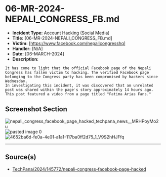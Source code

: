 # 06-MR-2024-NEPALI_CONGRESS_FB.md

- **Incident Type:** Account Hacking (Social Media)
- **Title:** [06-MR-2024-NEPALI_CONGRESS_FB.md]
- **Victim:** [https://www.facebook.com/nepalicongresshq]
- **Handler:** [N/A]
- **Date:** [06-MARCH-2024]
- **Description:**
```
It has come to light that the official Facebook page of the Nepali Congress has fallen victim to hacking. The verified Facebook page belonging to the Congress party has been compromised by hackers since Wednesday.
In investigating this incident, it was discovered that an unrelated post was shared within the page's story approximately 14 hours ago. This post featured a video from a page titled "Fatima Arias Fans."
```
## Screenshot Section
![nepali_congress_facebook_page_hacked_techpana_news__MRHPoyMo2u](https://github.com/Krimson-Squad/When_Nepal_was_h4ck3d/assets/111997815/c1a1bf21-e116-4867-8c7a-73fe00d4315a)
![pasted image 0](https://github.com/Krimson-Squad/When_Nepal_was_h4ck3d/assets/111997815/d4835678-33f6-4998-be07-1f69fc63ea3f)
![4652ba6d-fe0a-4e01-a1a1-117ba0ff2d75_1_V9S2hHJFfq](https://github.com/Krimson-Squad/When_Nepal_was_h4ck3d/assets/111997815/90b2a8fc-ab4a-40ca-a4b3-ee47a6e0db41)

---
## Source(s)
- [TechPana/2024/145772/nepali-congress-facebook-page-hacked](https://techpana.com/2024/145772/nepali-congress-facebook-page-hacked)
